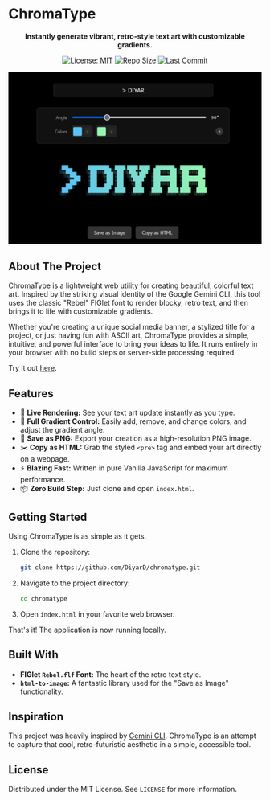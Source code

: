 # ChromaType

<p align="center">
  <strong>Instantly generate vibrant, retro-style text art with customizable gradients.</strong>
</p>

<p align="center">
  <a href="https://github.com/DiyarD/chromatype/blob/main/LICENSE"><img src="https://img.shields.io/badge/License-MIT-yellow.svg" alt="License: MIT"></a>
  <a href="https://github.com/DiyarD/chromatype"><img src="https://img.shields.io/github/repo-size/DiyarD/chromatype" alt="Repo Size"></a>
  <a href="https://github.com/DiyarD/chromatype"><img src="https://img.shields.io/github/last-commit/DiyarD/chromatype" alt="Last Commit"></a>
</p>

<p align="center">
  <img src="screenshot.png" alt="ChromaType in action" width="800">
</p>

## About The Project

ChromaType is a lightweight web utility for creating beautiful, colorful text art. Inspired by the striking visual identity of the Google Gemini CLI, this tool uses the classic "Rebel" FIGlet font to render blocky, retro text, and then brings it to life with customizable gradients.

Whether you're creating a unique social media banner, a stylized title for a project, or just having fun with ASCII art, ChromaType provides a simple, intuitive, and powerful interface to bring your ideas to life. It runs entirely in your browser with no build steps or server-side processing required.

Try it out [here](https://diyard.github.io/ChromaType).

## Features

-   🎨 **Live Rendering:** See your text art update instantly as you type.
-   🌈 **Full Gradient Control:** Easily add, remove, and change colors, and adjust the gradient angle.
-   💾 **Save as PNG:** Export your creation as a high-resolution PNG image.
-   ✂️ **Copy as HTML:** Grab the styled `<pre>` tag and embed your art directly on a webpage.
-   ⚡ **Blazing Fast:** Written in pure Vanilla JavaScript for maximum performance.
-   📦 **Zero Build Step:** Just clone and open `index.html`.

## Getting Started

Using ChromaType is as simple as it gets.

1.  Clone the repository:
    ```sh
    git clone https://github.com/DiyarD/chromatype.git
    ```
2.  Navigate to the project directory:
    ```sh
    cd chromatype
    ```
3.  Open `index.html` in your favorite web browser.

That's it! The application is now running locally.

## Built With

-   **FIGlet `Rebel.flf` Font:** The heart of the retro text style.
-   **`html-to-image`:** A fantastic library used for the "Save as Image" functionality.

## Inspiration

This project was heavily inspired by [Gemini CLI](https://github.com/google-gemini/gemini-cli). ChromaType is an attempt to capture that cool, retro-futuristic aesthetic in a simple, accessible tool.

## License

Distributed under the MIT License. See `LICENSE` for more information.
